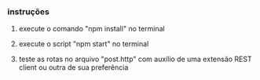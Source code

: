 ### instruções
1. execute o comando "npm install" no terminal

2. execute o script "npm start" no terminal

3. teste as rotas no arquivo "post.http" com auxílio de uma extensão REST client ou outra de sua preferência 